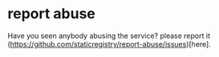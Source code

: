 # report abuse

Have you seen anybody abusing the service? please report it (https://github.com/staticregistry/report-abuse/issues)[here].
